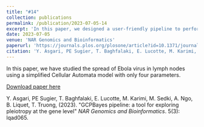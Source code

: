 ```yaml
---
title: "#14"
collection: publications
permalink: /publication/2023-07-05-14
excerpt: 'In this paper, we designed a user-friendly pipeline to perform cross-phenotype gene-set analysis between two traits using GCPBayes, a method developed by our team.'
date: 2023-07-05
venue: 'NAR Genomics and Bioinformatics'
paperurl: 'https://journals.plos.org/plosone/article?id=10.1371/journal.pone.0265065'
citation: 'Y. Asgari, PE Sugier, T. Baghfalaki, E. Lucotte, M. Karimi, M. Sedki, A. Ngo, B. Liquet, T. Truong, (2023). &quot;GCPBayes pipeline: a tool for exploring pleiotropy at the gene level&quot; <i>NAR Genomics and Bioinformatics</i>. 5(3): lqad065'
---
```

In this paper, we have studied the spread of Ebola virus in lymph nodes using a simplified Cellular Automata model with only four parameters.

[Download paper here](https://academic.oup.com/nargab/article/5/3/lqad065/7219410)

Y. Asgari, PE Sugier, T. Baghfalaki, E. Lucotte, M. Karimi, M. Sedki, A. Ngo, B. Liquet, T. Truong, (2023). &quot;GCPBayes pipeline: a tool for exploring pleiotropy at the gene level&quot; <i>NAR Genomics and Bioinformatics</i>. 5(3): lqad065.
